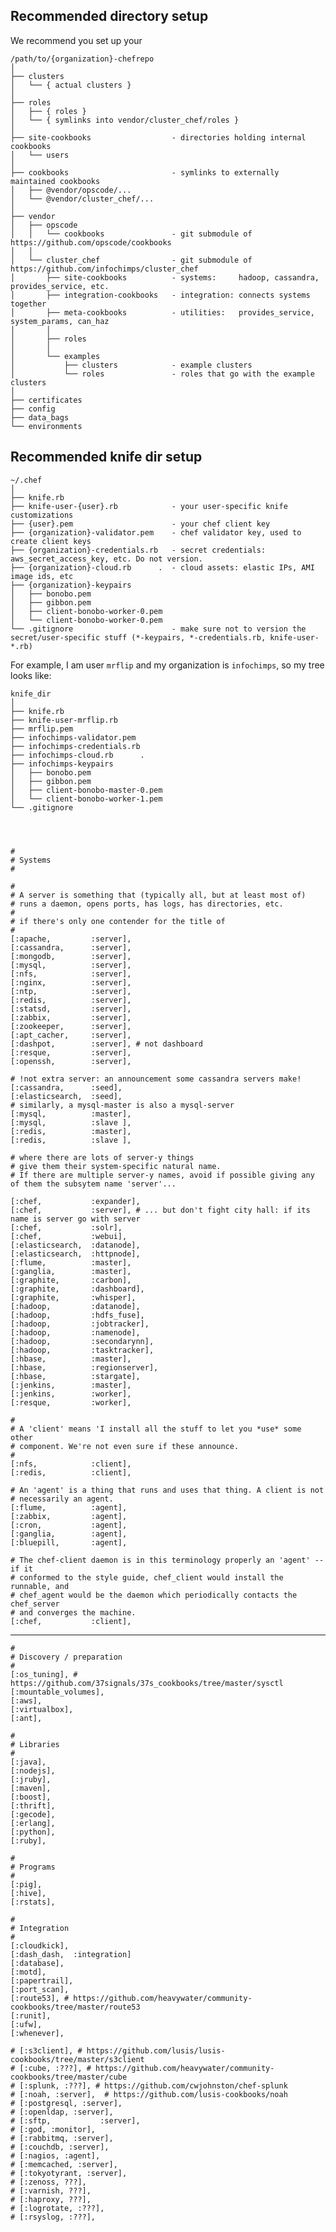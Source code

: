 
## Recommended directory setup

We recommend you set up your 

    /path/to/{organization}-chefrepo
    │  
    ├── clusters
    │   └── { actual clusters }
    │  
    ├── roles
    │   ├── { roles }
    │   └── { symlinks into vendor/cluster_chef/roles }
    │  
    ├── site-cookbooks                  - directories holding internal cookbooks
    │   └── users
    │  
    ├── cookbooks                       - symlinks to externally maintained cookbooks
    │   ├── @vendor/opscode/...
    │   └── @vendor/cluster_chef/...
    │  
    ├── vendor
    │   ├── opscode
    │   │   └── cookbooks               - git submodule of https://github.com/opscode/cookbooks
    │   │  
    │   └── cluster_chef                - git submodule of https://github.com/infochimps/cluster_chef
    │       ├── site-cookbooks          - systems:     hadoop, cassandra, provides_service, etc.
    │       ├── integration-cookbooks   - integration: connects systems together
    │       ├── meta-cookbooks          - utilities:   provides_service, system_params, can_haz
    │       │  
    │       ├── roles
    │       │  
    │       └── examples
    │           ├── clusters            - example clusters
    │           └── roles               - roles that go with the example clusters
    │  
    ├── certificates
    ├── config
    ├── data_bags
    └── environments

## Recommended knife dir setup

    ~/.chef
    │  
    ├── knife.rb
    ├── knife-user-{user}.rb            - your user-specific knife customizations
    ├── {user}.pem                      - your chef client key
    ├── {organization}-validator.pem    - chef validator key, used to create client keys
    ├── {organization}-credentials.rb   - secret credentials: aws_secret_access_key, etc. Do not version.
    ├── {organization}-cloud.rb      .  - cloud assets: elastic IPs, AMI image ids, etc
    ├── {organization}-keypairs
    │   ├── bonobo.pem
    │   ├── gibbon.pem
    │   ├── client-bonobo-worker-0.pem
    │   └── client-bonobo-worker-0.pem
    └── .gitignore                      - make sure not to version the secret/user-specific stuff (*-keypairs, *-credentials.rb, knife-user-*.rb)

For example, I am user `mrflip` and my organization is `infochimps`, so my tree looks like:

    knife_dir
    │  
    ├── knife.rb
    ├── knife-user-mrflip.rb            
    ├── mrflip.pem                      
    ├── infochimps-validator.pem    
    ├── infochimps-credentials.rb   
    ├── infochimps-cloud.rb      .  
    ├── infochimps-keypairs
    │   ├── bonobo.pem
    │   ├── gibbon.pem
    │   ├── client-bonobo-master-0.pem
    │   └── client-bonobo-worker-1.pem
    └── .gitignore                      




    #
    # Systems
    #

    #
    # A server is something that (typically all, but at least most of)
    # runs a daemon, opens ports, has logs, has directories, etc.
    #
    # if there's only one contender for the title of 
    #
    [:apache,         :server],
    [:cassandra,      :server],
    [:mongodb,        :server],
    [:mysql,          :server],
    [:nfs,            :server],
    [:nginx,          :server],
    [:ntp,            :server],
    [:redis,          :server],
    [:statsd,         :server],
    [:zabbix,         :server],
    [:zookeeper,      :server],
    [:apt_cacher,     :server],
    [:dashpot,        :server], # not dashboard 
    [:resque,         :server],
    [:openssh,        :server],

    # !not extra server: an announcement some cassandra servers make!
    [:cassandra,      :seed],
    [:elasticsearch,  :seed],
    # similarly, a mysql-master is also a mysql-server 
    [:mysql,          :master],
    [:mysql,          :slave ],
    [:redis,          :master],
    [:redis,          :slave ],    

    # where there are lots of server-y things
    # give them their system-specific natural name.
    # If there are multiple server-y names, avoid if possible giving any of them the subsytem name 'server'...

    [:chef,           :expander],
    [:chef,           :server], # ... but don't fight city hall: if its name is server go with server
    [:chef,           :solr],
    [:chef,           :webui],
    [:elasticsearch,  :datanode],
    [:elasticsearch,  :httpnode],
    [:flume,          :master],
    [:ganglia,        :master],
    [:graphite,       :carbon],
    [:graphite,       :dashboard], 
    [:graphite,       :whisper],
    [:hadoop,         :datanode],
    [:hadoop,         :hdfs_fuse],
    [:hadoop,         :jobtracker],
    [:hadoop,         :namenode],
    [:hadoop,         :secondarynn],
    [:hadoop,         :tasktracker],
    [:hbase,          :master],
    [:hbase,          :regionserver],
    [:hbase,          :stargate],
    [:jenkins,        :master],
    [:jenkins,        :worker],      
    [:resque,         :worker],

    #
    # A 'client' means 'I install all the stuff to let you *use* some other
    # component. We're not even sure if these announce.
    #
    [:nfs,            :client],
    [:redis,          :client],
    
    # An 'agent' is a thing that runs and uses that thing. A client is not
    # necessarily an agent.
    [:flume,          :agent],
    [:zabbix,         :agent],
    [:cron,           :agent],
    [:ganglia,        :agent],
    [:bluepill,       :agent],
    
    # The chef-client daemon is in this terminology properly an 'agent' -- if it
    # conformed to the style guide, chef_client would install the runnable, and
    # chef_agent would be the daemon which periodically contacts the chef_server
    # and converges the machine.
    [:chef,           :client],

__________________________________________________________________________
    
    #
    # Discovery / preparation
    #
    [:os_tuning], # https://github.com/37signals/37s_cookbooks/tree/master/sysctl
    [:mountable_volumes],
    [:aws],
    [:virtualbox],
    [:ant],
    
    #
    # Libraries
    #
    [:java],
    [:nodejs],
    [:jruby],
    [:maven],
    [:boost],
    [:thrift],
    [:gecode],
    [:erlang],
    [:python],
    [:ruby],
    
    #
    # Programs
    #
    [:pig],
    [:hive],
    [:rstats],
    
    #
    # Integration
    #
    [:cloudkick],
    [:dash_dash,  :integration]
    [:database],
    [:motd],
    [:papertrail],
    [:port_scan],
    [:route53], # https://github.com/heavywater/community-cookbooks/tree/master/route53
    [:runit],
    [:ufw],
    [:whenever],
    
    # [:s3client], # https://github.com/lusis/lusis-cookbooks/tree/master/s3client
    # [:cube, :???], # https://github.com/heavywater/community-cookbooks/tree/master/cube
    # [:splunk, :???], # https://github.com/cwjohnston/chef-splunk
    # [:noah, :server],  # https://github.com/lusis-cookbooks/noah
    # [:postgresql, :server],
    # [:openldap, :server],
    # [:sftp,           :server],
    # [:god, :monitor],
    # [:rabbitmq, :server],
    # [:couchdb, :server],
    # [:nagios, :agent],
    # [:memcached, :server],
    # [:tokyotyrant, :server],
    # [:zenoss, ???],
    # [:varnish, ???],
    # [:haproxy, ???],
    # [:logrotate, :???],
    # [:rsyslog, :???],
